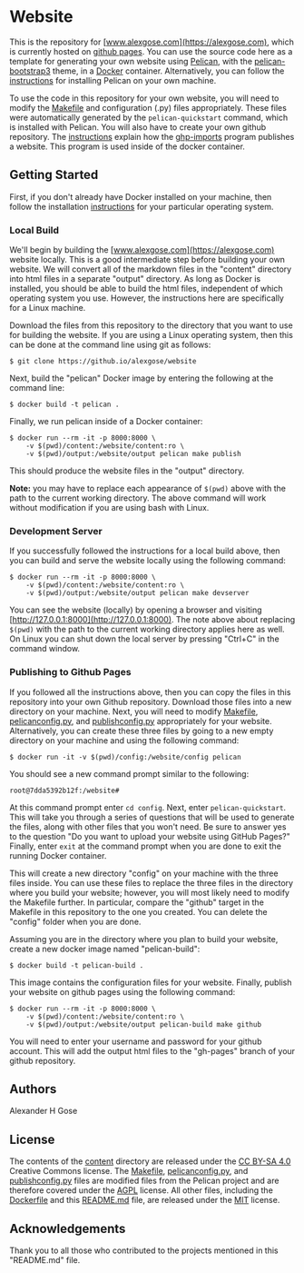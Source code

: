 # Website

This is the repository for [www.alexgose.com](https://alexgose.com), which is currently hosted on [github pages](https://pages.github.com/).  You can use the source code here as a template for generating your own website using [Pelican](https://docs.getpelican.com/en/stable/), with the [pelican-bootstrap3](https://github.com/getpelican/pelican-themes/tree/master/pelican-bootstrap3) theme, in a [Docker](https://www.docker.com/) container.  Alternatively, you can follow the [instructions](https://docs.getpelican.com/en/stable/install.html) for installing Pelican on your own machine.  

To use the code in this repository for your own website, you will need to modify the [Makefile](Makefile) and configuration (.py) files appropriately.  These files were automatically generated by the `pelican-quickstart` command, which is installed with Pelican.  You will also have to create your own github repository. The [instructions](https://docs.getpelican.com/en/stable/tips.html) explain how the [ghp-imports](https://github.com/davisp/ghp-import) program publishes a website.  This program is used inside of the docker container.

## Getting Started

First, if you don't already have Docker installed on your machine, then follow the installation [instructions](https://docs.docker.com/install/) for your particular operating system.

### Local Build

We'll begin by building the [www.alexgose.com](https://alexgose.com) website locally.  This is a good intermediate step before building your own website.  We will convert all of the markdown files in the "content" directory into html files in a separate "output" directory.  As long as Docker is installed, you should be able to build the html files, independent of which operating system you use.  However, the instructions here are specifically for a Linux machine. 

Download the files from this repository to the directory that you want to use for building the website.  If you are using a Linux operating system, then this can be done at the command line using git as follows:

```
$ git clone https://github.io/alexgose/website 
```

Next, build the "pelican" Docker image by entering the following at the command line:

```
$ docker build -t pelican .
```

Finally, we run pelican inside of a Docker container:

```
$ docker run --rm -it -p 8000:8000 \
    -v $(pwd)/content:/website/content:ro \
    -v $(pwd)/output:/website/output pelican make publish
```

This should produce the website files in the "output" directory.  

**Note:** you may have to replace each appearance of `$(pwd)` above with the path to the current working directory.  The above command will work without modification if you are using bash with Linux.

### Development Server

If you successfully followed the instructions for a local build above, then you can build and serve the website locally using the following command:

```
$ docker run --rm -it -p 8000:8000 \
    -v $(pwd)/content:/website/content:ro \
    -v $(pwd)/output:/website/output pelican make devserver
```

You can see the website (locally) by opening a browser and visiting [http://127.0.0.1:8000](http://127.0.0.1:8000).  The note above about replacing `$(pwd)` with the path to the current working directory applies here as well.  On Linux you can shut down the local server by pressing "Ctrl+C" in the command window.

### Publishing to Github Pages

If you followed all the instructions above, then you can copy the files in this repository into your own Github repository.  Download those files into a new directory on your machine.   Next, you will need to modify [Makefile](Makefile), [pelicanconfig.py](pelicanconfig.py), and [publishconfig.py](publishconfig.py) appropriately for your website.  Alternatively, you can create these three files by going to a new empty directory on your machine and using the following command:

```
$ docker run -it -v $(pwd)/config:/website/config pelican 
```

You should see a new command prompt similar to the following:

```
root@7dda5392b12f:/website#
```

At this command prompt enter `cd config`.  Next, enter `pelican-quickstart`.  This will take you through a series of questions that will be used to generate the files, along with other files that you won't need.  Be sure to answer yes to the question "Do you want to upload your website using GitHub Pages?"  Finally, enter `exit` at the command prompt when you are done to exit the running Docker container.  

This will create a new directory "config" on your machine with the three files inside.  You can use these files to replace the three files in the directory where you build your website; however, you will most likely need to modify the Makefile further.  In particular, compare the "github" target in the Makefile in this repository to the one you created.  You can delete the "config" folder when you are done.

Assuming you are in the directory where you plan to build your website, create a new docker image named "pelican-build": 

```
$ docker build -t pelican-build .
```

This image contains the configuration files for your website.  Finally, publish your website on github pages using the following command:

```
$ docker run --rm -it -p 8000:8000 \
    -v $(pwd)/content:/website/content:ro \
    -v $(pwd)/output:/website/output pelican-build make github 
```

You will need to enter your username and password for your github account. This will add the output html files to the "gh-pages" branch of your github repository.  

## Authors

Alexander H Gose

## License

The contents of the [content](content) directory are released under the [CC BY-SA 4.0](LICENSE-CC) Creative Commons license.  The [Makefile](Makefile), [pelicanconfig.py](pelicanconfig.py), and [publishconfig.py](publishconfig.py) files are modified files from the Pelican project and are therefore covered under the [AGPL](https://github.com/getpelican/pelican/blob/master/LICENSE) license.  All other files, including the [Dockerfile](Dockerfile) and this [README.md](README.md) file, are released under the [MIT](LICENSE-MIT) license.

## Acknowledgements

Thank you to all those who contributed to the projects mentioned in this "README.md" file.
